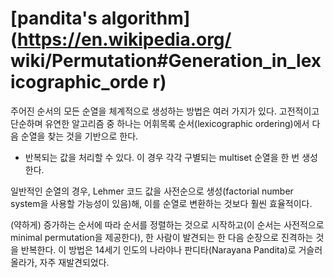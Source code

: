 # [pandita's algorithm](https://en.wikipedia.org/      wiki/Permutation#Generation_in_lexicographic_orde      r)

주어진 순서의 모든 순열을 체계적으로 생성하는 방법은 여러 가지가 있다. 고전적이고 단순하며 유연한 알고리즘 중 하나는 어휘목록 순서(lexicographic ordering)에서 다음 순열을 찾는 것을 기반으로 한다. 

- 반복되는 값을 처리할 수 있다. 이 경우 각각 구별되는  multiset 순열을 한 번 생성한다.

일반적인 순열의 경우, Lehmer 코드 값을 사전순으로 생성(factorial number system을 사용할 가능성이 있음)해, 이를 순열로 변환하는 것보다 훨씬 효율적이다.

(약하게) 증가하는 순서에 따라 순서를 정렬하는 것으로 시작하고(이 순서는 사전적으로 minimal permutation을 제공한다), 한 사람이 발견되는 한 다음 순장으로 진격하는 것을 반복한다. 이 방법은 14세기 인도의 나라야나 판디타(Narayana Pandita)로 거슬러 올라가, 자주 재발견되었다.
